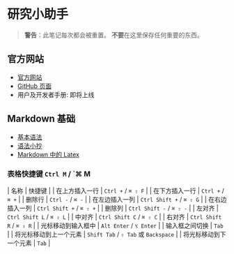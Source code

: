 # 研究小助手

> **警告**：此笔记每次都会被重置。 **不要**在这里保存任何重要的东西。

## 官方网站

- [官方网站](https://sophosia.app)
- [GitHub 页面](https://github.com/sophosia/sophosia)
- 用户及开发者手册: 即将上线

## Markdown 基础

- [基本语法](https://www.markdownguide.org/basic-syntax)
- [语法小抄](https://www.markdownguide.org/cheat-sheet)
- [Markdown 中的 Latex](https://ashki23.github.io/markdown-latex#latex)

### 表格快捷键 `Ctrl M` / `⌘ M

| 名称 | 快捷键 |
| 在上方插入一行 | `Ctrl +` / `⌘ ⇧ F` |
| 在下方插入一行 | `Ctrl +` / `⌘ +` |
| 删除行 | `Ctrl -` / `⌘ -` |
| 在左边插入一列 | `Ctrl Shift +` / `⌘ ⇧ G` |
| 在右边插入一列 | `Ctrl Shift +` / `⌘ ⇧ +` |
| 删除列 | `Ctrl Shift -` / `⌘ ⇧ -` |
| 左对齐 | `Ctrl Shift L` / `⌘ ⇧ L` |
| 中对齐 | `Ctrl Shift C` / `⌘ ⇧ C` |
| 右对齐 | `Ctrl Shift R` / `⌘ ⇧ R` |
| 光标移动到输入框中 | `Alt Enter` / `⌥ Enter` |
| 输入框之间切换 | `Tab` |
| 将光标移动到上一个元素 | `Shift Tab` / `⇧ Tab` 或 `Backspace` |
| 将光标移动到下一个元素 | `Tab` |
